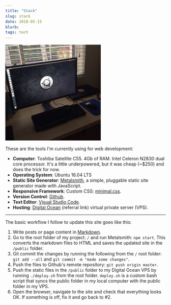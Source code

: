 ```yaml
---
title: "Stack"
slug: stack
date: 2018-05-15
blurb: 
tags: tech
---
```


<img src="../img/ubuntu2.jpg" class="profile medium" alt="home computer">

These are the tools I'm currently using for web development:

- **Computer**: Toshiba Satellite C55. 4Gb of RAM. Intel Celeron N2830 dual core processor.  It's a little underpowered, but it was cheap (~$250) and does the trick for now. 
- **Operating System**: Ubuntu 16.04 LTS
- **Static Site Generator**: [Metalsmith](https://metalsmith.io), a simple, pluggable static site generator made with JavaScript.
- **Responsive Framework**: Custom CSS: [minimal.css](/css/minimal.css).
- **Version Control**: [Github](https://github.com/mariobox).
- **Text Editor**: [Visual Studio Code](https://code.visualstudio.com/).
- **Hosting**: [Digital Ocean](https://m.do.co/c/b96aa4f9fdfd) (referral link) virtual private server (VPS).

-------

The basic workflow I follow to update this site goes like this:

1. Write posts or page content in [Markdown](https://daringfireball.net/projects/markdown/).
2. Go to the root folder of my project: `/` and run Metalsmith: `npm start`. This converts the markdown files to HTML and saves the updated site in the `/public` folder.
3. Git commit the changes by running the following from the `/` root folder: `git add --all` and `git commit -m "made some changes"`.
4. Push the files to Github's remote repository: `git push origin master`.
5. Push the static files in the `/public` folder to my Digital Ocean VPS by running `./deploy.sh` from the root folder. `deploy.sh` is a custom bash script that syncs the public folder in my local computer with the public folder in my VPS.
6. Open the browser, navigate to the site and check that everything looks OK. If something is off, fix it and go back to #2.
